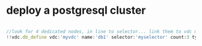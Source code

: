 # deploy a postgresql cluster



```javascript

//look for 4 dedicated nodes, in line to selector... link them to vdc myvdc
!!vdc.db_define vdc:'myvdc' name:'db1' selector:'myselector' count:3 type:'postgresql'

```
